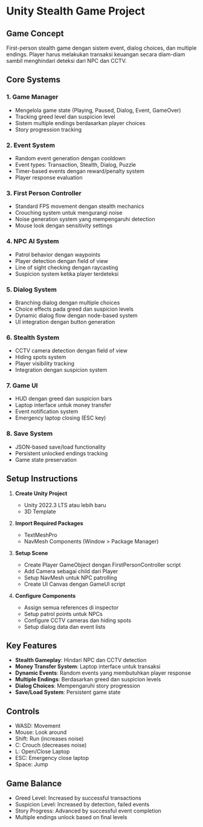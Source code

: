 # Unity Stealth Game Project

## Game Concept
First-person stealth game dengan sistem event, dialog choices, dan multiple endings. Player harus melakukan transaksi keuangan secara diam-diam sambil menghindari deteksi dari NPC dan CCTV.

## Core Systems

### 1. Game Manager
- Mengelola game state (Playing, Paused, Dialog, Event, GameOver)
- Tracking greed level dan suspicion level
- Sistem multiple endings berdasarkan player choices
- Story progression tracking

### 2. Event System
- Random event generation dengan cooldown
- Event types: Transaction, Stealth, Dialog, Puzzle
- Timer-based events dengan reward/penalty system
- Player response evaluation

### 3. First Person Controller
- Standard FPS movement dengan stealth mechanics
- Crouching system untuk mengurangi noise
- Noise generation system yang mempengaruhi detection
- Mouse look dengan sensitivity settings

### 4. NPC AI System
- Patrol behavior dengan waypoints
- Player detection dengan field of view
- Line of sight checking dengan raycasting
- Suspicion system ketika player terdeteksi

### 5. Dialog System
- Branching dialog dengan multiple choices
- Choice effects pada greed dan suspicion levels
- Dynamic dialog flow dengan node-based system
- UI integration dengan button generation

### 6. Stealth System
- CCTV camera detection dengan field of view
- Hiding spots system
- Player visibility tracking
- Integration dengan suspicion system

### 7. Game UI
- HUD dengan greed dan suspicion bars
- Laptop interface untuk money transfer
- Event notification system
- Emergency laptop closing (ESC key)

### 8. Save System
- JSON-based save/load functionality
- Persistent unlocked endings tracking
- Game state preservation

## Setup Instructions

1. **Create Unity Project**
   - Unity 2022.3 LTS atau lebih baru
   - 3D Template

2. **Import Required Packages**
   - TextMeshPro
   - NavMesh Components (Window > Package Manager)

3. **Setup Scene**
   - Create Player GameObject dengan FirstPersonController script
   - Add Camera sebagai child dari Player
   - Setup NavMesh untuk NPC patrolling
   - Create UI Canvas dengan GameUI script

4. **Configure Components**
   - Assign semua references di inspector
   - Setup patrol points untuk NPCs
   - Configure CCTV cameras dan hiding spots
   - Setup dialog data dan event lists

## Key Features

- **Stealth Gameplay**: Hindari NPC dan CCTV detection
- **Money Transfer System**: Laptop interface untuk transaksi
- **Dynamic Events**: Random events yang membutuhkan player response
- **Multiple Endings**: Berdasarkan greed dan suspicion levels
- **Dialog Choices**: Mempengaruhi story progression
- **Save/Load System**: Persistent game state

## Controls

- WASD: Movement
- Mouse: Look around
- Shift: Run (increases noise)
- C: Crouch (decreases noise)
- L: Open/Close Laptop
- ESC: Emergency close laptop
- Space: Jump

## Game Balance

- Greed Level: Increased by successful transactions
- Suspicion Level: Increased by detection, failed events
- Story Progress: Advanced by successful event completion
- Multiple endings unlock based on final levels
